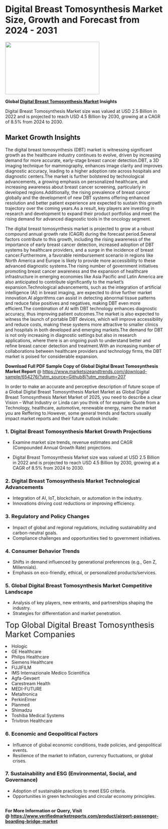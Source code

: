 <H1>Digital Breast Tomosynthesis Market Size, Growth and Forecast from 2024 - 2031</H1><img class="aligncenter size-medium wp-image-584254" src="https://thirdeyenews.in/wp-content/uploads/2024/09/Global-Market-Research-300x168.jpeg" alt="" width="300" height="168" /><p><strong>Global&nbsp;<a href="https://www.marketsizeandtrends.com/download-sample/654276/?utm_source=Github8j?utm_medium=207">Digital Breast Tomosynthesis Market</a> Insights</strong></p><p>Digital Breast Tomosynthesis Market size was valued at USD 2.5 Billion in 2022 and is projected to reach USD 4.5 Billion by 2030, growing at a CAGR of 8.5% from 2024 to 2030.</p><p><h2>Market Growth Insights</h2> <p>The digital breast tomosynthesis (DBT) market is witnessing significant growth as the healthcare industry continues to evolve, driven by increasing demand for more accurate, early-stage breast cancer detection.DBT, a 3D imaging technique for mammography, enhances image clarity and improves diagnostic accuracy, leading to a higher adoption rate across hospitals and diagnostic centers.The market is further bolstered by technological advancements, a growing emphasis on personalized healthcare, and increasing awareness about breast cancer screening, particularly in developed regions.Additionally, the rising prevalence of breast cancer globally and the development of new DBT systems offering enhanced resolution and better patient experience are expected to sustain this growth trajectory over the coming years.As a result, key players are investing in research and development to expand their product portfolios and meet the rising demand for advanced diagnostic tools in the oncology segment.</p> <p>The digital breast tomosynthesis market is projected to grow at a robust compound annual growth rate (CAGR) during the forecast period.Several factors contribute to this growth, including the rising awareness of the importance of early breast cancer detection, increased adoption of DBT systems by healthcare providers, and a surge in the incidence of breast cancer.Furthermore, a favorable reimbursement scenario in regions like North America and Europe is likely to provide more accessibility to these advanced diagnostic systems.The rising number of government initiatives promoting breast cancer awareness and the expansion of healthcare infrastructure in emerging economies like Asia Pacific and Latin America are also anticipated to contribute significantly to the market’s expansion.Technological advancements, such as the integration of artificial intelligence (AI) in breast imaging, are expected to drive further market innovation.AI algorithms can assist in detecting abnormal tissue patterns and reduce false positives and negatives, making DBT even more efficient.The combination of AI with DBT technology enhances diagnostic accuracy, thus improving patient outcomes.The market is also expected to witness the launch of portable DBT devices, which will improve accessibility and reduce costs, making these systems more attractive to smaller clinics and hospitals in both developed and emerging markets.The demand for DBT is not only increasing in diagnostic settings but also in research applications, where there is an ongoing push to understand better and refine breast cancer detection and treatment.With an increasing number of collaborations between healthcare providers and technology firms, the DBT market is poised for considerable expansion.<p><span class=""><strong>Download Full PDF Sample Copy of Global Digital Breast Tomosynthesis Market Report</strong> @ <a href="https://www.marketsizeandtrends.com/download-sample/654276/?utm_source=Github8j?utm_medium=207" target="_blank">https://www.marketsizeandtrends.com/download-sample/654276/?utm_source=Github8j?utm_medium=207</a></span></p><p>In order to make an accurate and perceptive description of future scope of a Global&nbsp;Digital Breast Tomosynthesis Market Market as Global&nbsp;Digital Breast Tomosynthesis Market Market of 2025, you need to describe a clear Vision &ndash; What Industry or Linda can you think of for example: Quote from a Technology, healthcare, automotive, renewable energy, name the market you are Reffering to.However, some general trends and factors usually impact market reports and their future outlook include:</p><h3>1.&nbsp;<strong>Digital Breast Tomosynthesis Market Growth Projections</strong></h3><ul><li>Examine market size trends, revenue estimates and CAGR (Compounded Annual Growth Rate) projections.</li><li><p>Digital Breast Tomosynthesis Market size was valued at USD 2.5 Billion in 2022 and is projected to reach USD 4.5 Billion by 2030, growing at a CAGR of 8.5% from 2024 to 2030.</p></li></ul><h3>2.&nbsp;<strong>Digital Breast Tomosynthesis Market Technological Advancements</strong></h3><ul><li>Integration of AI, IoT, blockchain, or automation in the industry.</li><li>Innovations driving cost reductions or improving efficiency.</li></ul><h3>3.&nbsp;<strong>Regulatory and Policy Changes</strong></h3><ul><li>Impact of global and regional regulations, including sustainability and carbon-neutral goals.</li><li>Compliance challenges and opportunities tied to government initiatives.</li></ul><h3>4.&nbsp;<strong>Consumer Behavior Trends</strong></h3><ul><li>Shifts in demand influenced by generational preferences (e.g., Gen Z, Millennials).</li><li>Emphasis on eco-friendly, ethical, or personalized products/services.</li></ul><h3>5.&nbsp;<strong>Global Digital Breast Tomosynthesis Market Competitive Landscape</strong></h3><ul><li>Analysis of key players, new entrants, and partnerships shaping the industry.</li><li>Strategies for differentiation and market penetration.</li></ul><p data-pm-slice="1 1 []"><span style="color: inherit; font-family: inherit; font-size: 25px;">Top Global Digital Breast Tomosynthesis Market Companies</span></p><div class="" data-test-id=""><p><li>Hologic</li><li> GE Healthcare</li><li> Philips Healthcare</li><li> Siemens Healthcare</li><li> FUJIFILM</li><li> IMS Internazionale Medico Scientifica</li><li> Agfa-Gevaert</li><li> Carestream Health</li><li> MEDI-FUTURE</li><li> Metaltronica</li><li> PerkinElmer</li><li> Planmed</li><li> Shimadzu</li><li> Toshiba Medical Systems</li><li> Trivitron Healthcare</li></p></div><h3>6.&nbsp;<strong>Economic and Geopolitical Factors</strong></h3><ul><li>Influence of global economic conditions, trade policies, and geopolitical events.</li><li>Resilience of the market to inflation, currency fluctuations, or global crises.</li></ul><h3>7.&nbsp;<strong>Sustainability and ESG (Environmental, Social, and Governance)</strong></h3><ul><li>Adoption of sustainable practices to meet ESG criteria.</li><li>Opportunities in green technologies and circular economy principles.</li></ul><h2><strong style="font-size: 14px;">For More Information or Query, Visit @&nbsp;</strong><a style="background-color: #ffffff; font-size: 14px;" href="https://www.marketsizeandtrends.com/report/digital-breast-tomosynthesis-market/" target="_blank">https://www.verifiedmarketreports.com/product/airport-passenger-boarding-bridge-market</a></h2>